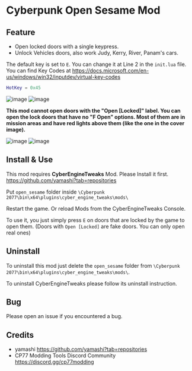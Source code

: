 # Cyberpunk Open Sesame Mod

## Feature

- Open locked doors with a single keypress.
- Unlock Vehicles doors, also work Judy, Kerry, River, Panam's cars.

The default key is set to `E`. You can change it at Line 2 in the `init.lua` file. You can find Key Codes at https://docs.microsoft.com/en-us/windows/win32/inputdev/virtual-key-codes

```lua
HotKey = 0x45
```

![image](https://staticdelivery.nexusmods.com/mods/3333/images/814/814-1610181907-1868123266.png) ![image](https://staticdelivery.nexusmods.com/mods/3333/images/814/814-1610181908-199355911.png)

**This mod cannot open doors with the "Open [Locked]" label. You can open the lock doors that have no "F Open" options. Most of them are in mission areas and have red lights above them (like the one in the cover image).**

![image](https://i.imgur.com/yANm4pl.gif) ![image](https://i.imgur.com/w371Mpc.gif)


## Install & Use

This mod requires **CyberEngineTweaks** Mod. Please Install it first. https://github.com/yamashi?tab=repositories

Put `open_sesame` folder inside `\Cyberpunk 2077\bin\x64\plugins\cyber_engine_tweaks\mods\`

Restart the game. Or reload Mods from the CyberEngineTweaks Console.

To use it, you just simply press `E` on doors that are locked by the game to open them. (Doors with `Open [Locked]` are fake doors. You can only open real ones)

## Uninstall

To uninstall this mod just delete the `open_sesame` folder from `\Cyberpunk 2077\bin\x64\plugins\cyber_engine_tweaks\mods\`.

To uninstall CyberEngineTweaks please follow its uninstall instruction.

## Bug

Please open an issue if you encountered a bug.

## Credits

- yamashi https://github.com/yamashi?tab=repositories
- CP77 Modding Tools Discord Community https://discord.gg/cp77modding
